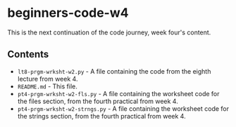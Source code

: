 # beginners-code-w4

This is the next continuation of the code journey, week four's content.

## Contents

- `lt8-prgm-wrksht-w2.py` - A file containing the code from the eighth lecture from week 4.
- `README.md` - This file.
- `pt4-prgm-wrksht-w2-fls.py` - A file containing the worksheet code for the files section, from the fourth practical from week 4.
- `pt4-prgm-wrksht-w2-strngs.py` - A file containing the worksheet code for the strings section, from the fourth practical from week 4.
